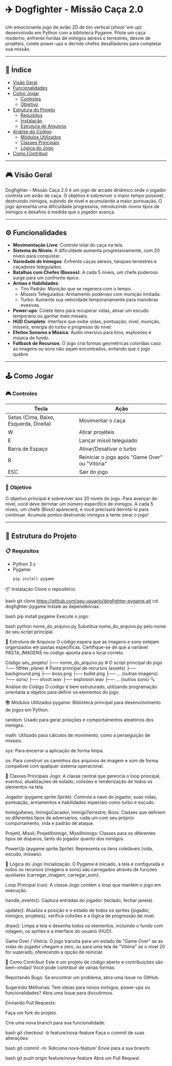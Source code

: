 # ✈️ Dogfighter - Missão Caça 2.0

Um emocionante jogo de avião 2D de tiro vertical (*shoot 'em up*) desenvolvido em Python com a biblioteca Pygame. Pilote um caça moderno, enfrente hordas de inimigos aéreos e terrestres, desvie de projéteis, colete power-ups e derrote chefes desafiadores para completar sua missão.

---

## 📑 Índice

- [Visão Geral](#visão-geral)
- [Funcionalidades](#funcionalidades)
- [Como Jogar](#como-jogar)
  - [Controles](#controles)
  - [Objetivo](#objetivo)
- [Estrutura do Projeto](#estrutura-do-projeto)
  - [Requisitos](#requisitos)
  - [Instalação](#instalação)
  - [Estrutura de Arquivos](#estrutura-de-arquivos)
- [Análise do Código](#análise-do-código)
  - [Módulos Utilizados](#módulos-utilizados)
  - [Classes Principais](#classes-principais)
  - [Lógica do Jogo](#lógica-do-jogo)
- [Como Contribuir](#como-contribuir)

---

## 🎮 Visão Geral

Dogfighter - Missão Caça 2.0 é um jogo de arcade dinâmico onde o jogador controla um avião de caça. O objetivo é sobreviver o maior tempo possível, destruindo inimigos, subindo de nível e acumulando a maior pontuação. O jogo apresenta uma dificuldade progressiva, introduzindo novos tipos de inimigos e desafios à medida que o jogador avança.

---

## ⚙️ Funcionalidades

- **Movimentação Livre**: Controle total do caça na tela.
- **Sistema de Níveis**: A dificuldade aumenta progressivamente, com 20 níveis para conquistar.
- **Variedade de Inimigos**: Enfrente caças aéreos, tanques terrestres e caçadores teleguiados.
- **Batalhas com Chefes (Bosses)**: A cada 5 níveis, um chefe poderoso surge para um confronto épico.
- **Armas e Habilidades**:
  - Tiro Padrão: Munição que se regenera com o tempo.
  - Mísseis Teleguiados: Armamento poderoso com munição limitada.
  - Turbo: Aumente sua velocidade temporariamente para manobras evasivas.
- **Power-ups**: Colete itens para recuperar vidas, ativar um escudo temporário ou ganhar mais mísseis.
- **HUD Completo**: Interface que exibe vidas, pontuação, nível, munição, mísseis, energia do turbo e progresso do nível.
- **Efeitos Sonoros e Música**: Áudio imersivo para tiros, explosões e música de fundo.
- **Fallback de Recursos**: O jogo cria formas geométricas coloridas caso as imagens ou sons não sejam encontrados, evitando que o jogo quebre.

---

## 🕹️ Como Jogar

### 🎮 Controles

| Tecla | Ação |
|------|------|
| Setas (Cima, Baixo, Esquerda, Direita) | Movimentar o caça |
| W | Atirar projéteis |
| E | Lançar míssil teleguiado |
| Barra de Espaço | Ativar/Desativar o turbo |
| R | Reiniciar o jogo após "Game Over" ou "Vitória" |
| ESC | Sair do jogo |

### 🎯 Objetivo

O objetivo principal é sobreviver aos 20 níveis do jogo. Para avançar de nível, você deve derrotar um número específico de inimigos. A cada 5 níveis, um chefe (Boss) aparecerá, e você precisará derrotá-lo para continuar. Acumule pontos destruindo inimigos e tente zerar o jogo!

---

## 🧱 Estrutura do Projeto

### 📋 Requisitos

- Python 3.x
- Pygame:
  ```bash
  pip install pygame
📦 Instalação
Clone o repositório:

bash
git clone https://github.com/seu-usuario/dogfighter-pygame.git
cd dogfighter-pygame
Instale as dependências:

bash
pip install pygame
Execute o jogo:

bash
python nome_do_arquivo.py
Substitua nome_do_arquivo.py pelo nome do seu script principal.

📁 Estrutura de Arquivos
O código espera que as imagens e sons estejam organizados em pastas específicas. Certifique-se de que a variável PASTA_IMAGENS no código aponta para o local correto.

Código
seu_projeto/
├── nome_do_arquivo.py        # O script principal do jogo
└── fithter_plane/            # Pasta principal de recursos (assets)
    ├── background.png
    ├── boss.png
    ├── bullet.png
    ├── ... (outras imagens)
    └── sons/
        ├── shoot.wav
        ├── explosion.wav
        ├── ... (outros sons)
🔍 Análise do Código
O código é bem estruturado, utilizando programação orientada a objetos para definir os elementos do jogo.

📚 Módulos Utilizados
pygame: Biblioteca principal para desenvolvimento de jogos em Python.

random: Usado para gerar posições e comportamentos aleatórios dos inimigos.

math: Utilizado para cálculos de movimento, como a perseguição de mísseis.

sys: Para encerrar a aplicação de forma limpa.

os: Para construir os caminhos dos arquivos de imagem e som de forma compatível com qualquer sistema operacional.

🧩 Classes Principais
Jogo: A classe central que gerencia o loop principal, eventos, atualizações de estado, colisões e renderização de todos os elementos na tela.

Jogador (pygame.sprite.Sprite): Controla a nave do jogador, suas vidas, pontuação, armamentos e habilidades especiais como turbo e escudo.

InimigoAereo, InimigoCacador, InimigoTerrestre, Boss: Classes que definem os diferentes tipos de adversários, cada um com seu próprio comportamento, vida e padrão de ataque.

Projetil, Missil, ProjetilInimigo, MissilInimigo: Classes para os diferentes tipos de disparos, tanto do jogador quanto dos inimigos.

PowerUp (pygame.sprite.Sprite): Representa os itens coletáveis (vida, escudo, mísseis).

🧠 Lógica do Jogo
Inicialização: O Pygame é iniciado, a tela é configurada e todos os recursos (imagens e sons) são carregados através de funções auxiliares (carregar_imagem, carregar_som).

Loop Principal (run): A classe Jogo contém o loop que mantém o jogo em execução.

handle_events(): Captura entradas do jogador (teclado, fechar janela).

update(): Atualiza a posição e o estado de todos os sprites (jogador, inimigos, projéteis), verifica colisões e a lógica de progressão de nível.

draw(): Limpa a tela e desenha todos os elementos, incluindo o fundo com rolagem, os sprites e a interface do usuário (HUD).

Game Over / Vitória: O jogo transita para um estado de "Game Over" se as vidas do jogador chegam a zero, ou para uma tela de "Vitória" se o nível 20 for superado, oferecendo a opção de reiniciar.

🤝 Como Contribuir
Este é um projeto de código aberto e contribuições são bem-vindas! Você pode contribuir de várias formas:

Reportando Bugs: Se encontrar um problema, abra uma Issue no GitHub.

Sugerindo Melhorias: Tem ideias para novos inimigos, power-ups ou funcionalidades? Abra uma Issue para discutirmos.

Enviando Pull Requests:

Faça um fork do projeto.

Crie uma nova branch para sua funcionalidade:

bash
git checkout -b feature/nova-feature
Faça o commit de suas alterações:

bash
git commit -m 'Adiciona nova-feature'
Envie para a sua branch:

bash
git push origin feature/nova-feature
Abra um Pull Request.
